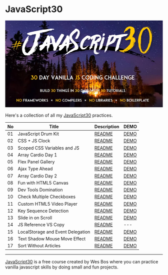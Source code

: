 # JavaScript30

![](./Javascript30_cover.jpg)

Here's a collection of all my [JavaScript30](https://javascript30.com/) practices.


| No  | Title                             | Description                                                                                                   | DEMO                                                                                    |
| --- | --------------------------------- | ------------------------------------------------------------------------------------------------------------- | --------------------------------------------------------------------------------------- |
| 01  | JavaScript Drum Kit               | [README](https://github.com/KellyCHI22/JavaScript30/blob/main/01-JavaScript-Drum-Kit/README.md)               | [DEMO](https://kellychi22.github.io/JavaScript30/01-JavaScript-Drum-Kit/)               |
| 02  | CSS + JS Clock                    | [README](https://github.com/KellyCHI22/JavaScript30/blob/main/02-JS-and-CS-Clock/README.md)                   | [DEMO](https://kellychi22.github.io/JavaScript30/02-JS-and-CS-Clock/)                   |
| 03  | Scoped CSS Variables and JS       | [README](https://github.com/KellyCHI22/JavaScript30/blob/main/03-CSS-Variables/README.md)                     | [DEMO](https://kellychi22.github.io/JavaScript30/03-CSS-Variables/)                     |
| 04  | Array Cardio Day 1                | [README](https://github.com/KellyCHI22/JavaScript30/blob/main/04-Array-Cardio-Day-1/README.md)                | [DEMO](https://kellychi22.github.io/JavaScript30/04-Array-Cardio-Day-1/)                |
| 05  | Flex Panel Gallery                | [README](https://github.com/KellyCHI22/JavaScript30/tree/main/05-Flex-Panel-Gallery)                          | [DEMO](https://kellychi22.github.io/JavaScript30/05-Flex-Panel-Gallery/)                |
| 06  | Ajax Type Ahead                   | [README](https://github.com/KellyCHI22/JavaScript30/blob/main/06-Type-Ahead/README.md)                        | [DEMO](https://kellychi22.github.io/JavaScript30/06-Type-Ahead/)                        |
| 07  | Array Cardio Day 2                | [README](https://github.com/KellyCHI22/JavaScript30/blob/main/07-Array-Cardio-Day-2/README.md)                | [DEMO](https://kellychi22.github.io/JavaScript30/07-Array-Cardio-Day-2/)                |
| 08  | Fun with HTML5 Canvas             | [README](https://github.com/KellyCHI22/JavaScript30/blob/main/08-Fun-with-HTML5-Canvas/README.md)             | [DEMO](https://kellychi22.github.io/JavaScript30/08-Fun-with-HTML5-Canvas/)             |
| 09  | Dev Tools Domination              | [README](https://github.com/KellyCHI22/JavaScript30/blob/main/09-Dev-Tools-Domination/README.md)              | [DEMO](https://kellychi22.github.io/JavaScript30/09-Dev-Tools-Domination/)              |
| 10  | Check Multiple Checkboxes         | [README](https://github.com/KellyCHI22/JavaScript30/blob/main/10-Hold-Shift-and-Check-Checkboxes/README.md)   | [DEMO](https://kellychi22.github.io/JavaScript30/10-Hold-Shift-and-Check-Checkboxes/)   |
| 11  | Custom HTML5 Video Player         | [README](https://github.com/KellyCHI22/JavaScript30/blob/main/11-Custom-Video-Player/README.md)               | [DEMO](https://kellychi22.github.io/JavaScript30/11-Custom-Video-Player/)               |
| 12  | Key Sequence Detection            | [README](https://github.com/KellyCHI22/JavaScript30/blob/main/12-Key-Sequence-Detection/README.md)            | [DEMO](https://kellychi22.github.io/JavaScript30/12-Key-Sequence-Detection/)            |
| 13  | Slide in on Scroll                | [README](https://github.com/KellyCHI22/JavaScript30/blob/main/13-Slide-in-on-Scroll/README.md)                | [DEMO](https://kellychi22.github.io/JavaScript30/13-Slide-in-on-Scroll/)                |
| 14  | JS Reference VS Copy              | [README](https://github.com/KellyCHI22/JavaScript30/blob/main/14-JavaScript-References-VS-Copying/README.md)  | ---                                                                                     |
| 15  | LocalStorage and Event Delegation | [README](https://github.com/KellyCHI22/JavaScript30/blob/main/15-LocalStorage-and-Event-Delegation/README.md) | [DEMO](https://kellychi22.github.io/JavaScript30/15-LocalStorage-and-Event-Delegation/) |
| 16  | Text Shadow Mouse Move Effect     | [README](https://github.com/KellyCHI22/JavaScript30/blob/main/16-Mouse-Move-Shadow/README.md)                 | [DEMO](https://kellychi22.github.io/JavaScript30/16-Mouse-Move-Shadow/)                 |
| 17  | Sort Without Articles             | [README](https://github.com/KellyCHI22/JavaScript30/blob/main/17-Sort-Without-Articles/README.md)             | [DEMO](https://kellychi22.github.io/JavaScript30/17-Sort-Without-Articles/)             |

___

[JavaScript30](https://javascript30.com/) is a free course created by Wes Bos where you can practice vanilla javascript skills by doing small and fun projects.